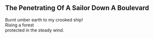 The Penetrating Of A Sailor Down A Boulevard
--------------------------------------------
Burnt umber earth to my crooked ship!  
Rising a forest  
protected in the steady wind.  
